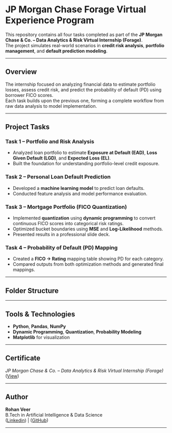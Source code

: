 # JP Morgan Chase Forage Virtual Experience Program

This repository contains all four tasks completed as part of the **JP Morgan Chase & Co. – Data Analytics & Risk Virtual Internship (Forage)**.  
The project simulates real-world scenarios in **credit risk analysis**, **portfolio management**, and **default prediction modeling**.

---

## Overview
The internship focused on analyzing financial data to estimate portfolio losses, assess credit risk, and predict the probability of default (PD) using borrower FICO scores.  
Each task builds upon the previous one, forming a complete workflow from raw data analysis to model implementation.

---

## Project Tasks

### Task 1 – Portfolio and Risk Analysis
- Analyzed loan portfolio to estimate **Exposure at Default (EAD)**, **Loss Given Default (LGD)**, and **Expected Loss (EL)**.
- Built the foundation for understanding portfolio-level credit exposure.

### Task 2 – Personal Loan Default Prediction
- Developed a **machine learning model** to predict loan defaults.
- Conducted feature analysis and model performance evaluation.

### Task 3 – Mortgage Portfolio (FICO Quantization)
- Implemented **quantization** using **dynamic programming** to convert continuous FICO scores into categorical risk ratings.
- Optimized bucket boundaries using **MSE** and **Log-Likelihood** methods.
- Presented results in a professional slide deck.

### Task 4 – Probability of Default (PD) Mapping
- Created a **FICO → Rating** mapping table showing PD for each category.
- Compared outputs from both optimization methods and generated final mappings.

---

## Folder Structure

---

## Tools & Technologies
- **Python**, **Pandas**, **NumPy**
- **Dynamic Programming**, **Quantization**, **Probability Modeling**
- **Matplotlib** for visualization

---

## Certificate
*JP Morgan Chase & Co. – Data Analytics & Risk Virtual Internship (Forage)*  
([View](https://drive.google.com/file/d/1digY6FcX3dgUah_Oy8PT_phEXW4UIsbk/view?usp=sharing))

---

## Author
**Rohan Veer**  
B.Tech in Artificial Intelligence & Data Science  
([Linkedin](https://www.linkedin.com/in/rohan-veer-15aa30378)) | 
([GitHub]((https://github.com/rohancmd)))

---
